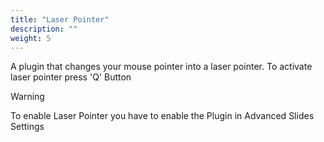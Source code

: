 ```yaml
---
title: "Laser Pointer"
description: ""
weight: 5
---
```


A plugin that changes your mouse pointer into a laser pointer. To activate laser pointer press 'Q' Button

> [!WARNING]
> To enable Laser Pointer you have to enable the Plugin in Advanced Slides Settings
